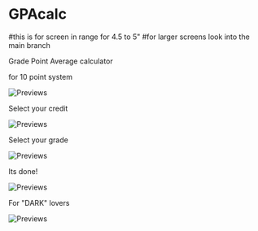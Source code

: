 # GPAcalc
#this is for screen in range for 4.5 to 5"
#for larger screens look into the main branch

Grade Point Average calculator

for 10 point system

![Previews](https://raw.github.com/DevGautam2000/GPAcalc/app-preview/images/appSimul.png)

Select your credit

![Previews](https://raw.github.com/DevGautam2000/GPAcalc/app-preview/images/credit.png)

Select your grade

![Previews](https://raw.github.com/DevGautam2000/GPAcalc/app-preview/images/grade.png)

Its done! 

![Previews](https://raw.github.com/DevGautam2000/GPAcalc/app-preview/images/calculated.png)

For "DARK" lovers

![Previews](https://raw.github.com/DevGautam2000/GPAcalc/app-preview/images/dark.png)
